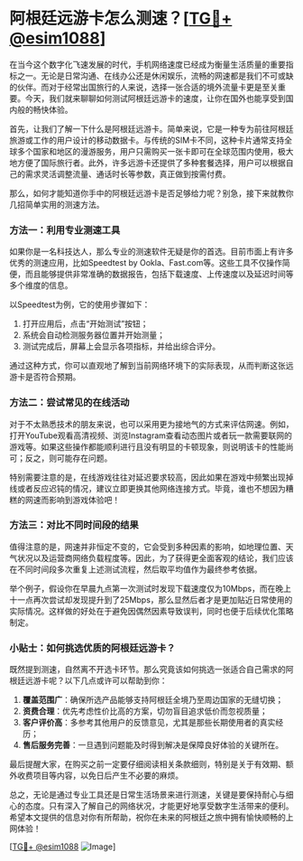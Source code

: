 # 阿根廷远游卡怎么测速？[[TG💪+ @esim1088](https://t.me/s/esim1088)]

在当今这个数字化飞速发展的时代，手机网络速度已经成为衡量生活质量的重要指标之一。无论是日常沟通、在线办公还是休闲娱乐，流畅的网速都是我们不可或缺的伙伴。而对于经常出国旅行的人来说，选择一张合适的境外流量卡更是至关重要。今天，我们就来聊聊如何测试阿根廷远游卡的速度，让你在国外也能享受到国内般的畅快体验。

首先，让我们了解一下什么是阿根廷远游卡。简单来说，它是一种专为前往阿根廷旅游或工作的用户设计的移动数据卡。与传统的SIM卡不同，这种卡片通常支持全球多个国家和地区的漫游服务，用户只需购买一张卡即可在全球范围内使用，极大地方便了国际旅行者。此外，许多远游卡还提供了多种套餐选择，用户可以根据自己的需求灵活调整流量、通话时长等参数，真正做到按需付费。

那么，如何才能知道你手中的阿根廷远游卡是否足够给力呢？别急，接下来就教你几招简单实用的测速方法。

### 方法一：利用专业测速工具

如果你是一名科技达人，那么专业的测速软件无疑是你的首选。目前市面上有许多优秀的测速应用，比如Speedtest by Ookla、Fast.com等。这些工具不仅操作简便，而且能够提供非常准确的数据报告，包括下载速度、上传速度以及延迟时间等多个维度的信息。

以Speedtest为例，它的使用步骤如下：
1. 打开应用后，点击“开始测试”按钮；
2. 系统会自动检测服务器位置并开始测量；
3. 测试完成后，屏幕上会显示各项指标，并给出综合评分。

通过这种方式，你可以直观地了解到当前网络环境下的实际表现，从而判断这张远游卡是否符合预期。

### 方法二：尝试常见的在线活动

对于不太熟悉技术的朋友来说，也可以采用更为接地气的方式来评估网速。例如，打开YouTube观看高清视频、浏览Instagram查看动态图片或者玩一款需要联网的游戏等。如果这些操作都能顺利进行且没有明显的卡顿现象，则说明该卡的性能尚可；反之，则可能存在问题。

特别需要注意的是，在线游戏往往对延迟要求较高，因此如果在游戏中频繁出现掉线或者反应迟钝的情况，建议立即更换其他网络连接方式。毕竟，谁也不想因为糟糕的网速而影响到游戏体验吧！

### 方法三：对比不同时间段的结果

值得注意的是，网速并非恒定不变的，它会受到多种因素的影响，如地理位置、天气状况以及运营商网络负载程度等。因此，为了获得更全面客观的结论，我们应该在不同时间段多次重复上述测试流程，然后取平均值作为最终参考依据。

举个例子，假设你在早晨九点第一次测试时发现下载速度仅为10Mbps，而在晚上十一点再次尝试却发现提升到了25Mbps，那么显然后者才是更加贴近日常使用的实际情况。这样做的好处在于避免因偶然因素导致误判，同时也便于后续优化策略制定。

### 小贴士：如何挑选优质的阿根廷远游卡？

既然提到测速，自然离不开选卡环节。那么究竟该如何挑选一张适合自己需求的阿根廷远游卡呢？以下几点或许可以帮助到你：

1. **覆盖范围广**：确保所选产品能够支持阿根廷全境乃至周边国家的无缝切换；
2. **资费合理**：优先考虑性价比高的方案，切勿盲目追求低价而忽视质量；
3. **客户评价高**：多参考其他用户的反馈意见，尤其是那些长期使用者的真实经历；
4. **售后服务完善**：一旦遇到问题能及时得到解决是保障良好体验的关键所在。

最后提醒大家，在购买之前一定要仔细阅读相关条款细则，特别是关于有效期、额外收费项目等内容，以免日后产生不必要的麻烦。

总之，无论是通过专业工具还是日常生活场景来进行测速，关键是要保持耐心与细心的态度。只有深入了解自己的网络状况，才能更好地享受数字生活带来的便利。希望本文提供的信息对你有所帮助，祝你在未来的阿根廷之旅中拥有愉快顺畅的上网体验！

[[TG💪+ @esim1088](https://t.me/s/esim1088) ![Image](https://i.postimg.cc/4NQfJmqS/Snipaste-2025-05-13-00-14-12.png)]